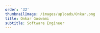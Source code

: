 ```yaml
---
order: '32'
thumbnailImage: /images/uploads/Onkar.png
title: Onkar Goswami
subtitle: Software Engineer
---
```


